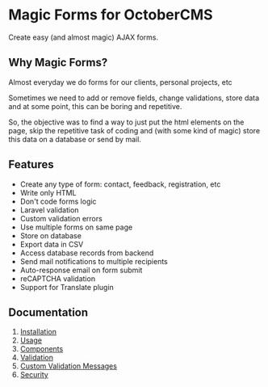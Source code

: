 # Magic Forms for OctoberCMS
Create easy (and almost magic) AJAX forms.



## Why Magic Forms?
Almost everyday we do forms for our clients, personal projects, etc

Sometimes we need to add or remove fields, change validations, store data and at some point, this can be boring and repetitive.

So, the objective was to find a way to just put the html elements on the page, skip the repetitive task of coding and (with some kind of magic) store this data on a database or send by mail.



## Features
* Create any type of form: contact, feedback, registration, etc
* Write only HTML
* Don't code forms logic
* Laravel validation
* Custom validation errors
* Use multiple forms on same page
* Store on database
* Export data in CSV
* Access database records from backend
* Send mail notifications to multiple recipients
* Auto-response email on form submit
* reCAPTCHA validation
* Support for Translate plugin



## Documentation
1. [Installation](docs/INSTALLATION.md)
2. [Usage](docs/USAGE.md)
3. [Components](docs/COMPONENTS.md)
4. [Validation](docs/VALIDATION.md)
5. [Custom Validation Messages](docs/CUSTOM-VALIDATION-MESSAGES.md.md)
6. [Security](docs/SECURITY.md)